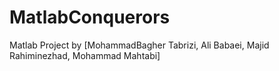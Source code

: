 MatlabConquerors
================

Matlab Project by [MohammadBagher Tabrizi, Ali Babaei, Majid Rahiminezhad, Mohammad Mahtabi]